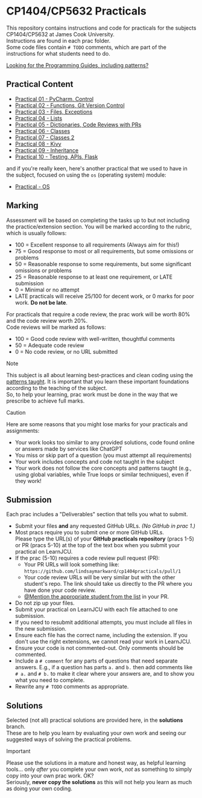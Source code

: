 # CP1404/CP5632 Practicals

This repository contains instructions and code for practicals for the subjects CP1404/CP5632 at James Cook
University.  
Instructions are found in each prac folder.  
Some code files contain `# TODO` comments, which are part of the instructions for what students need to do.

[Looking for the Programming Guides, including patterns?](https://github.com/CP1404/Starter/wiki/Programming-Patterns)

## Practical Content

* [Practical 01 - PyCharm, Control](./prac_01)
* [Practical 02 - Functions, Git Version Control](./prac_02)
* [Practical 03 - Files, Exceptions](./prac_03)
* [Practical 04 - Lists](./prac_04)
* [Practical 05 - Dictionaries, Code Reviews with PRs](./prac_05)
* [Practical 06 - Classes](./prac_06)
* [Practical 07 - Classes 2](./prac_07)
* [Practical 08 - Kivy](./prac_08)
* [Practical 09 - Inheritance](./prac_09)
* [Practical 10 - Testing, APIs, Flask](./prac_10)

and if you're really keen, here's another practical that we used to have in the subject, focused on using the `os`
(operating system) module:

* [Practical - OS](./prac_os)

## Marking

Assessment will be based on completing the tasks up to but not including
the practice/extension section. You will be marked according to the rubric, which is usually follows:

- 100 = Excellent response to all requirements (Always aim for this!)
- 75 = Good response to most or all requirements, but some omissions or problems
- 50 = Reasonable response to some requirements, but some significant omissions or problems
- 25 = Reasonable response to at least one requirement, or LATE submission
- 0 = Minimal or no attempt
- LATE practicals will receive 25/100 for decent work, or 0 marks for poor work. **Do not be late**.

For practicals that require a code review, the prac work will be worth 80% and the code review worth 20%.  
Code reviews will be marked as follows:

- 100 = Good code review with well-written, thoughtful comments
- 50 = Adequate code review
- 0 = No code review, or no URL submitted

> [!NOTE]
> This subject is all about learning best-practices and clean coding using
> the [patterns taught](https://github.com/CP1404/Starter/wiki/Programming-Patterns).
> It is important that you learn these important foundations according to the teaching of the subject.    
> So, to help your learning, prac work must be done in the way that we prescribe to achieve full marks.

> [!CAUTION]
> Here are some reasons that you might lose marks for your practicals and assignments:
> - Your work looks too similar to any provided solutions, code found online or answers made by services like ChatGPT
> - You miss or skip part of a question (you must attempt all requirements)
> - Your work includes concepts and code not taught in the subject
> - Your work does not follow the core concepts and patterns taught (e.g., using global variables, while True loops or
    similar techniques), even if they work!

## Submission

Each prac includes a "Deliverables" section that tells you what to submit.

- Submit your files **and** any requested GitHub URLs. _(No GitHub in prac 1.)_
- Most pracs require you to submit one or more GitHub URLs.  
  Please type the URL(s) of your **GitHub practicals repository** (pracs 1-5) or PR (pracs 5-10) at the
  top of the text box when you submit your practical on LearnJCU.
- If the prac (5-10) requires a code review pull request (PR):
    - Your PR URLs will look something like: `https://github.com/lindsaymarkward/cp1404practicals/pull/1`
    - Your code review URLs will be very similar but with the other student's repo. The link should take us directly to
      the PR where you have done your code review.
    - [@Mention the appropriate student from the list](https://github.com/CP1404/Starter/wiki/Code-Review-Order) in your PR.
- Do not zip up your files.
- Submit your practical on LearnJCU with each file attached to one submission.
- If you need to resubmit additional attempts, you must include all files in the new submission.
- Ensure each file has the correct name, including the extension. If you don't use the right extensions, we cannot read
  your work in LearnJCU.
- Ensure your code is not commented-out. Only comments should be commented.
- Include a `# comment` for any parts of questions that need separate answers. E.g., if a question has parts `a.`
  and `b.` then add comments like `# a.` and `# b.` to make it clear where your answers are, and to show you what you
  need to complete.
- Rewrite any `# TODO` comments as appropriate.

## Solutions

Selected (not all) practical solutions are provided here, in the **solutions** branch.  
These are to help you learn by evaluating your own work and seeing our suggested ways of solving the practical problems.

> [!IMPORTANT]
> Please use the solutions in a mature and honest way, as helpful learning tools... only _after_ you complete
> your own work, _not_ as something to simply copy into your own prac work. OK?  
> Seriously, **never copy the solutions** as this will not help you learn as much as doing your own coding.
